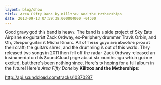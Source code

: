 ```yaml
---
layout: blog/show
title: Area Fifty Done by Killtrox and the Motherships
date: 2013-09-13 07:59:38.000000000 -04:00
---
```


Good gravy god this band is heavy. The band is a side project of Sky Eats Airplane ex-guitarist Zack Ordway, ex-Periphery drummer Travis Orbin, and Oh, Sleeper guitarist Micha Kinard. All of these guys are absolute pros at their craft; the guitars shred, and the drumming is out of this world. They released two songs in 2011 then fell off the radar. Zack Ordway released an instrumental on his SoundCloud page about six months ago which got me excited, but there's been nothing since. Here's to hoping for a full album in the future! Here's *Area Fifty Done* by **Killtrox and the Motherships**:

http://api.soundcloud.com/tracks/10370287
